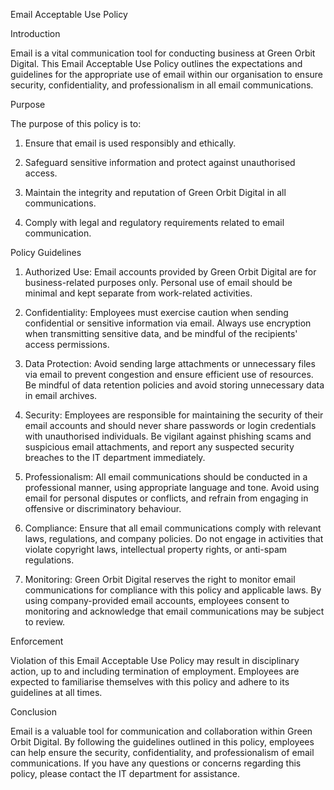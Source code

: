 Email Acceptable Use Policy

Introduction

Email is a vital communication tool for conducting business at Green Orbit Digital. This Email Acceptable Use Policy outlines the expectations and guidelines for the appropriate use of email within our organisation to ensure security, confidentiality, and professionalism in all email communications.

Purpose

The purpose of this policy is to:

1. Ensure that email is used responsibly and ethically.

1. Safeguard sensitive information and protect against unauthorised access.

1. Maintain the integrity and reputation of Green Orbit Digital in all communications.

1. Comply with legal and regulatory requirements related to email communication.

Policy Guidelines

1. Authorized Use: Email accounts provided by Green Orbit Digital are for business-related purposes only. Personal use of email should be minimal and kept separate from work-related activities.

1. Confidentiality: Employees must exercise caution when sending confidential or sensitive information via email. Always use encryption when transmitting sensitive data, and be mindful of the recipients' access permissions.

1. Data Protection: Avoid sending large attachments or unnecessary files via email to prevent congestion and ensure efficient use of resources. Be mindful of data retention policies and avoid storing unnecessary data in email archives.

1. Security: Employees are responsible for maintaining the security of their email accounts and should never share passwords or login credentials with unauthorised individuals. Be vigilant against phishing scams and suspicious email attachments, and report any suspected security breaches to the IT department immediately.

1. Professionalism: All email communications should be conducted in a professional manner, using appropriate language and tone. Avoid using email for personal disputes or conflicts, and refrain from engaging in offensive or discriminatory behaviour.

1. Compliance: Ensure that all email communications comply with relevant laws, regulations, and company policies. Do not engage in activities that violate copyright laws, intellectual property rights, or anti-spam regulations.

1. Monitoring: Green Orbit Digital reserves the right to monitor email communications for compliance with this policy and applicable laws. By using company-provided email accounts, employees consent to monitoring and acknowledge that email communications may be subject to review.

Enforcement

Violation of this Email Acceptable Use Policy may result in disciplinary action, up to and including termination of employment. Employees are expected to familiarise themselves with this policy and adhere to its guidelines at all times.

Conclusion

Email is a valuable tool for communication and collaboration within Green Orbit Digital. By following the guidelines outlined in this policy, employees can help ensure the security, confidentiality, and professionalism of email communications. If you have any questions or concerns regarding this policy, please contact the IT department for assistance.